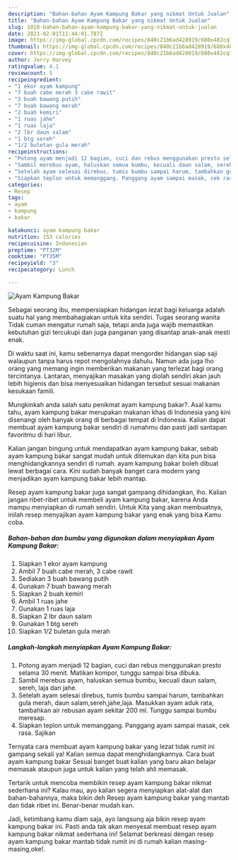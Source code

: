 ```yaml
---
description: "Bahan-bahan Ayam Kampung Bakar yang nikmat Untuk Jualan"
title: "Bahan-bahan Ayam Kampung Bakar yang nikmat Untuk Jualan"
slug: 1010-bahan-bahan-ayam-kampung-bakar-yang-nikmat-untuk-jualan
date: 2021-02-01T11:44:01.787Z
image: https://img-global.cpcdn.com/recipes/840c21b6ad428919/680x482cq70/ayam-kampung-bakar-foto-resep-utama.jpg
thumbnail: https://img-global.cpcdn.com/recipes/840c21b6ad428919/680x482cq70/ayam-kampung-bakar-foto-resep-utama.jpg
cover: https://img-global.cpcdn.com/recipes/840c21b6ad428919/680x482cq70/ayam-kampung-bakar-foto-resep-utama.jpg
author: Jerry Harvey
ratingvalue: 4.1
reviewcount: 5
recipeingredient:
- "1 ekor ayam kampung"
- "7 buah cabe merah 3 cabe rawit"
- "3 buah bawang putih"
- "7 buah bawang merah"
- "2 buah kemiri"
- "1 ruas jahe"
- "1 ruas laja"
- "2 lbr daun salam"
- "1 btg sereh"
- "1/2 buletan gula merah"
recipeinstructions:
- "Potong ayam menjadi 12 bagian, cuci dan rebus menggunakan presto selama 30 menit. Matikan kompor, tunggu sampai bisa dibuka."
- "Sambil merebus ayam, haluskan semua bumbu, kecuali daun salam, sereh, laja dan jahe."
- "Setelah ayam selesai direbus, tumis bumbu sampai harum, tambahkan gula merah, daun salam,sereh,jahe,laja. Masukkan ayam aduk rata, tambahkan air rebusan ayam sekitar 200 ml. Tunggu sampai bumbu meresap."
- "Siapkan teplon untuk memanggang. Panggang ayam sampai masak, cek rasa. Sajikan"
categories:
- Resep
tags:
- ayam
- kampung
- bakar

katakunci: ayam kampung bakar 
nutrition: 153 calories
recipecuisine: Indonesian
preptime: "PT32M"
cooktime: "PT35M"
recipeyield: "3"
recipecategory: Lunch

---
```



![Ayam Kampung Bakar](https://img-global.cpcdn.com/recipes/840c21b6ad428919/680x482cq70/ayam-kampung-bakar-foto-resep-utama.jpg)

Sebagai seorang ibu, mempersiapkan hidangan lezat bagi keluarga adalah suatu hal yang membahagiakan untuk kita sendiri. Tugas seorang  wanita Tidak cuman mengatur rumah saja, tetapi anda juga wajib memastikan kebutuhan gizi tercukupi dan juga panganan yang disantap anak-anak mesti enak.

Di waktu  saat ini, kamu sebenarnya dapat mengorder hidangan siap saji walaupun tanpa harus repot mengolahnya dahulu. Namun ada juga lho orang yang memang ingin memberikan makanan yang terlezat bagi orang tercintanya. Lantaran, menyajikan masakan yang diolah sendiri akan jauh lebih higienis dan bisa menyesuaikan hidangan tersebut sesuai makanan kesukaan famili. 



Mungkinkah anda salah satu penikmat ayam kampung bakar?. Asal kamu tahu, ayam kampung bakar merupakan makanan khas di Indonesia yang kini disenangi oleh banyak orang di berbagai tempat di Indonesia. Kalian dapat membuat ayam kampung bakar sendiri di rumahmu dan pasti jadi santapan favoritmu di hari libur.

Kalian jangan bingung untuk mendapatkan ayam kampung bakar, sebab ayam kampung bakar sangat mudah untuk ditemukan dan kita pun bisa menghidangkannya sendiri di rumah. ayam kampung bakar boleh dibuat lewat berbagai cara. Kini sudah banyak banget cara modern yang menjadikan ayam kampung bakar lebih mantap.

Resep ayam kampung bakar juga sangat gampang dihidangkan, lho. Kalian jangan ribet-ribet untuk membeli ayam kampung bakar, karena Anda mampu menyiapkan di rumah sendiri. Untuk Kita yang akan membuatnya, inilah resep menyajikan ayam kampung bakar yang enak yang bisa Kamu coba.

<!--inarticleads1-->

##### Bahan-bahan dan bumbu yang digunakan dalam menyiapkan Ayam Kampung Bakar:

1. Siapkan 1 ekor ayam kampung
1. Ambil 7 buah cabe merah, 3 cabe rawit
1. Sediakan 3 buah bawang putih
1. Gunakan 7 buah bawang merah
1. Siapkan 2 buah kemiri
1. Ambil 1 ruas jahe
1. Gunakan 1 ruas laja
1. Siapkan 2 lbr daun salam
1. Gunakan 1 btg sereh
1. Siapkan 1/2 buletan gula merah




<!--inarticleads2-->

##### Langkah-langkah menyiapkan Ayam Kampung Bakar:

1. Potong ayam menjadi 12 bagian, cuci dan rebus menggunakan presto selama 30 menit. Matikan kompor, tunggu sampai bisa dibuka.
1. Sambil merebus ayam, haluskan semua bumbu, kecuali daun salam, sereh, laja dan jahe.
1. Setelah ayam selesai direbus, tumis bumbu sampai harum, tambahkan gula merah, daun salam,sereh,jahe,laja. Masukkan ayam aduk rata, tambahkan air rebusan ayam sekitar 200 ml. Tunggu sampai bumbu meresap.
1. Siapkan teplon untuk memanggang. Panggang ayam sampai masak, cek rasa. Sajikan




Ternyata cara membuat ayam kampung bakar yang lezat tidak rumit ini gampang sekali ya! Kalian semua dapat menghidangkannya. Cara buat ayam kampung bakar Sesuai banget buat kalian yang baru akan belajar memasak ataupun juga untuk kalian yang telah ahli memasak.

Tertarik untuk mencoba membikin resep ayam kampung bakar nikmat sederhana ini? Kalau mau, ayo kalian segera menyiapkan alat-alat dan bahan-bahannya, maka bikin deh Resep ayam kampung bakar yang mantab dan tidak ribet ini. Benar-benar mudah kan. 

Jadi, ketimbang kamu diam saja, ayo langsung aja bikin resep ayam kampung bakar ini. Pasti anda tak akan menyesal membuat resep ayam kampung bakar nikmat sederhana ini! Selamat berkreasi dengan resep ayam kampung bakar mantab tidak rumit ini di rumah kalian masing-masing,oke!.


